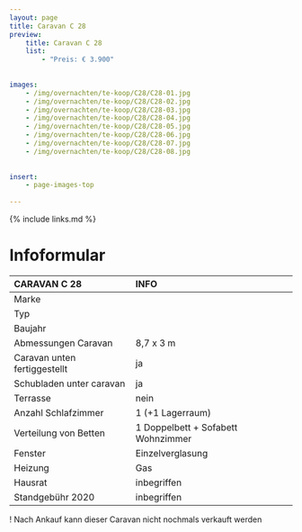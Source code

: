 ```yaml
---
layout: page
title: Caravan C 28
preview: 
    title: Caravan C 28
    list:
        - "Preis: € 3.900"
        
        
images:
    - /img/overnachten/te-koop/C28/C28-01.jpg
    - /img/overnachten/te-koop/C28/C28-02.jpg
    - /img/overnachten/te-koop/C28/C28-03.jpg
    - /img/overnachten/te-koop/C28/C28-04.jpg
    - /img/overnachten/te-koop/C28/C28-05.jpg
    - /img/overnachten/te-koop/C28/C28-06.jpg
    - /img/overnachten/te-koop/C28/C28-07.jpg
    - /img/overnachten/te-koop/C28/C28-08.jpg
    
    
insert:
    - page-images-top
    
---
```


{% include links.md %}



# Infoformular

CARAVAN C 28                | INFO        | 
:---------------------------|:------------|
Marke                       |
Typ                         |
Baujahr                     |
Abmessungen Caravan         |8,7 x 3 m
Caravan unten fertiggestellt|ja
Schubladen unter caravan    |ja
Terrasse                    |nein
Anzahl Schlafzimmer         |1 (+1 Lagerraum)
Verteilung von Betten       |1 Doppelbett + Sofabett Wohnzimmer
Fenster                     |Einzelverglasung
Heizung                     |Gas
Hausrat                     |inbegriffen
Standgebühr 2020            |inbegriffen

! Nach Ankauf kann dieser Caravan nicht nochmals verkauft werden